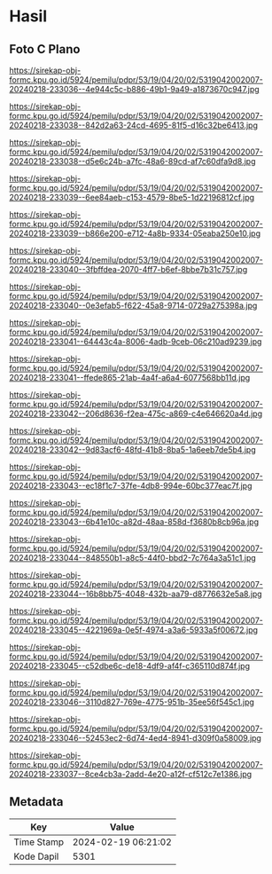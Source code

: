 # Hasil

## Foto C Plano

https://sirekap-obj-formc.kpu.go.id/5924/pemilu/pdpr/53/19/04/20/02/5319042002007-20240218-233036--4e944c5c-b886-49b1-9a49-a1873670c947.jpg

https://sirekap-obj-formc.kpu.go.id/5924/pemilu/pdpr/53/19/04/20/02/5319042002007-20240218-233038--842d2a63-24cd-4695-81f5-d16c32be6413.jpg

https://sirekap-obj-formc.kpu.go.id/5924/pemilu/pdpr/53/19/04/20/02/5319042002007-20240218-233038--d5e6c24b-a7fc-48a6-89cd-af7c60dfa9d8.jpg

https://sirekap-obj-formc.kpu.go.id/5924/pemilu/pdpr/53/19/04/20/02/5319042002007-20240218-233039--6ee84aeb-c153-4579-8be5-1d22196812cf.jpg

https://sirekap-obj-formc.kpu.go.id/5924/pemilu/pdpr/53/19/04/20/02/5319042002007-20240218-233039--b866e200-e712-4a8b-9334-05eaba250e10.jpg

https://sirekap-obj-formc.kpu.go.id/5924/pemilu/pdpr/53/19/04/20/02/5319042002007-20240218-233040--3fbffdea-2070-4ff7-b6ef-8bbe7b31c757.jpg

https://sirekap-obj-formc.kpu.go.id/5924/pemilu/pdpr/53/19/04/20/02/5319042002007-20240218-233040--0e3efab5-f622-45a8-9714-0729a275398a.jpg

https://sirekap-obj-formc.kpu.go.id/5924/pemilu/pdpr/53/19/04/20/02/5319042002007-20240218-233041--64443c4a-8006-4adb-9ceb-06c210ad9239.jpg

https://sirekap-obj-formc.kpu.go.id/5924/pemilu/pdpr/53/19/04/20/02/5319042002007-20240218-233041--ffede865-21ab-4a4f-a6a4-6077568bb11d.jpg

https://sirekap-obj-formc.kpu.go.id/5924/pemilu/pdpr/53/19/04/20/02/5319042002007-20240218-233042--206d8636-f2ea-475c-a869-c4e646620a4d.jpg

https://sirekap-obj-formc.kpu.go.id/5924/pemilu/pdpr/53/19/04/20/02/5319042002007-20240218-233042--9d83acf6-48fd-41b8-8ba5-1a6eeb7de5b4.jpg

https://sirekap-obj-formc.kpu.go.id/5924/pemilu/pdpr/53/19/04/20/02/5319042002007-20240218-233043--ec18f1c7-37fe-4db8-994e-60bc377eac7f.jpg

https://sirekap-obj-formc.kpu.go.id/5924/pemilu/pdpr/53/19/04/20/02/5319042002007-20240218-233043--6b41e10c-a82d-48aa-858d-f3680b8cb96a.jpg

https://sirekap-obj-formc.kpu.go.id/5924/pemilu/pdpr/53/19/04/20/02/5319042002007-20240218-233044--848550b1-a8c5-44f0-bbd2-7c764a3a51c1.jpg

https://sirekap-obj-formc.kpu.go.id/5924/pemilu/pdpr/53/19/04/20/02/5319042002007-20240218-233044--16b8bb75-4048-432b-aa79-d8776632e5a8.jpg

https://sirekap-obj-formc.kpu.go.id/5924/pemilu/pdpr/53/19/04/20/02/5319042002007-20240218-233045--4221969a-0e5f-4974-a3a6-5933a5f00672.jpg

https://sirekap-obj-formc.kpu.go.id/5924/pemilu/pdpr/53/19/04/20/02/5319042002007-20240218-233045--c52dbe6c-de18-4df9-af4f-c365110d874f.jpg

https://sirekap-obj-formc.kpu.go.id/5924/pemilu/pdpr/53/19/04/20/02/5319042002007-20240218-233046--3110d827-769e-4775-951b-35ee56f545c1.jpg

https://sirekap-obj-formc.kpu.go.id/5924/pemilu/pdpr/53/19/04/20/02/5319042002007-20240218-233046--52453ec2-6d74-4ed4-8941-d309f0a58009.jpg

https://sirekap-obj-formc.kpu.go.id/5924/pemilu/pdpr/53/19/04/20/02/5319042002007-20240218-233037--8ce4cb3a-2add-4e20-a12f-cf512c7e1386.jpg


## Metadata

| Key        | Value               |
| ---------- | ------------------- |
| Time Stamp | 2024-02-19 06:21:02 |
| Kode Dapil | 5301                |




